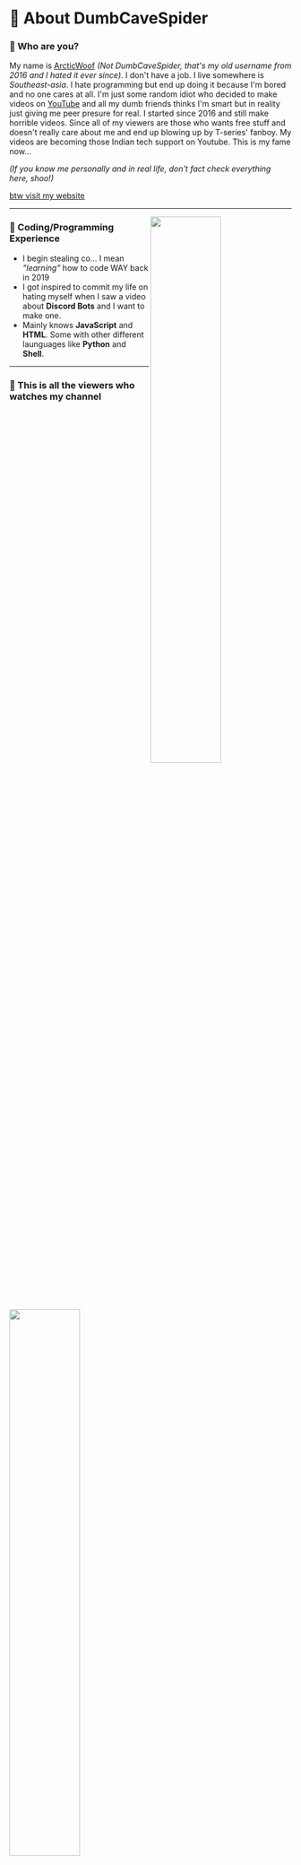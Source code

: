 # 👏 About DumbCaveSpider

### 🤔 Who are you?

My name is [ArcticWoof](https://arcticwoof.com.au) *(Not DumbCaveSpider, that's my old username from 2016 and I hated it ever since)*. I don't have a job. I live somewhere is *Southeast-asia*. I hate programming but end up doing it because I'm bored and no one cares at all. I'm just some random idiot who decided to make videos on [YouTube](https://www.youtube.com/arcticwoof) and all my dumb friends thinks I'm smart but in reality just giving me peer presure for real. I started since 2016 and still make horrible videos. Since all of my viewers are those who wants free stuff and doesn't really care about me and end up blowing up by T-series' fanboy. My videos are becoming those Indian tech support on Youtube. This is my fame now...

*(If you know me personally and in real life, don't fact check everything here, shoo!)*

[btw visit my website](https://arcticwoof.xyz)

---
[<img align="right" width="50%" src="https://github-readme-stats.vercel.app/api?username=DumbCaveSpider&theme=dark&show_icons=true">](https://metrics.lecoq.io/DumbCaveSpider?template=classic)

### 📑 Coding/Programming Experience
- I begin stealing co... I mean *"learning"* how to code WAY back in 2019
- I got inspired to commit my life on hating myself when I saw a video about **Discord Bots** and I want to make one.
- Mainly knows **JavaScript** and **HTML**. Some with other different launguages like **Python** and **Shell**.

---
### 🎥 This is all the viewers who watches my channel

<img align="center" width="50%" src="https://cdn.discordapp.com/attachments/715123369200189460/847042815900123156/Screenshot_2021-05-26_172530.png">

This is sad but it's true, most of my viewers has broken English and I'm not even Indian...
*I born on the 3rd country of the list :)*

---
### 🧾 Ongoing Projects
<details>
    <summary>Github Projects</summary>
<li><a href="https://github.com/DumbCaveSpider/Minecraft-Cloud-Shell">Minecraft Cloud Shell | Server Setup</a></li>
<li><a href="https://github.com/DumbCaveSpider/Arctic-Temp-Mail">Arctic Temp Mail | Discord Bot</a></li>
 </details>
 
---
### 🗣 Visitor Count
<p><img src="https://visitor-badge.glitch.me/badge?page_id=DumbCaveSpider.DumbCaveSpider" alt="visitors"></p>
